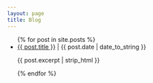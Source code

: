 ```yaml
---
layout: page
title: Blog
---
```

<div class="posts">
<ul>
  {% for post in site.posts %}   
    <li>
      <div class="post">
      	<a href="{{ post.url }}">{{ post.title }}</a> | {{ post.date | date_to_string }}
      	<p>{{ post.excerpt | strip_html }}</p>
      </div>
    </li>
  {% endfor %}
</ul></div>


